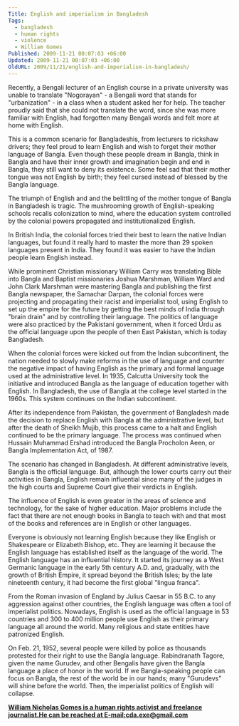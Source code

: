 ```yaml
---
Title: English and imperialism in Bangladesh
Tags:
  - bangladesh
  - human rights
  - violence
  - William Gomes
Published: 2009-11-21 00:07:03 +06:00
Updated: 2009-11-21 00:07:03 +06:00
OldURL: 2009/11/21/english-and-imperialism-in-bangladesh/
---
```


Recently, a Bengali lecturer of an English course in a private university was unable to translate "Nogorayan" - a Bengali word that stands for "urbanization" - in a class when a student asked her for help. The teacher proudly said that she could not translate the word, since she was more familiar with English, had forgotten many Bengali words and felt more at home with English.

This is a common scenario for Bangladeshis, from lecturers to rickshaw drivers; they feel proud to learn English and wish to forget their mother language of Bangla. Even though these people dream in Bangla, think in Bangla and have their inner growth and imagination begin and end in Bangla, they still want to deny its existence. Some feel sad that their mother tongue was not English by birth; they feel cursed instead of blessed by the Bangla language.

The triumph of English and and the belittling of the mother tongue of Bangla in Bangladesh is tragic. The mushrooming growth of English-speaking schools recalls colonization to mind, where the education system controlled by the colonial powers propagated and institutionalized English.

In British India, the colonial forces tried their best to learn the native Indian languages, but found it really hard to master the more than 29 spoken languages present in India. They found it was easier to have the Indian people learn English instead.

While prominent Christian missionary William Carry was translating Bible into Bangla and Baptist missionaries Joshua Marshman, William Ward and John Clark Marshman were mastering Bangla and publishing the first Bangla newspaper, the Samachar Darpan, the colonial forces were projecting and propagating their racist and imperialist tool, using English to set up the empire for the future by getting the best minds of India through "brain drain" and by controlling their language. The politics of language were also practiced by the Pakistani government, when it forced Urdu as the official language upon the people of then East Pakistan, which is today Bangladesh.

When the colonial forces were kicked out from the Indian subcontinent, the nation needed to slowly make reforms in the use of language and counter the negative impact of having English as the primary and formal language used at the administrative level. In 1935, Calcutta University took the initiative and introduced Bangla as the language of education together with English. In Bangladesh, the use of Bangla at the college level started in the 1960s. This system continues on the Indian subcontinent. 

After its independence from Pakistan, the government of Bangladesh made the decision to replace English with Bangla at the administrative level, but after the death of Sheikh Mujib, this process came to a halt and English continued to be the primary language. The process was continued when Hussain Muhammad Ershad introduced the Bangla Procholon Aeen, or Bangla Implementation Act, of 1987. 

The scenario has changed in Bangladesh. At different administrative levels, Bangla is the official language. But, although the lower courts carry out their activities in Bangla, English remain influential since many of the judges in the high courts and Supreme Court give their verdicts in English. 

The influence of English is even greater in the areas of science and technology, for the sake of higher education. Major problems include the fact that there are not enough books in Bangla to teach with and that most of the books and references are in English or other languages.

Everyone is obviously not learning English because they like English or Shakespeare or Elizabeth Bishop, etc. They are learning it because the English language has established itself as the language of the world. The English language has an influential history. It started its journey as a West Germanic language in the early 5th century A.D. and, gradually, with the growth of British Empire, it spread beyond the British Isles; by the late nineteenth century, it had become the first global "lingua franca". 

From the Roman invasion of England by Julius Caesar in 55 B.C. to any aggression against other countries, the English language was often a tool of imperialist politics. Nowadays, English is used as the official language in 53 countries and 300 to 400 million people use English as their primary language all around the world. Many religious and state entities have patronized English. 

On Feb. 21, 1952, several people were killed by police as thousands protested for their right to use the Bangla language. Rabindranath Tagore, given the name Gurudev, and other Bengalis have given the Bangla language a place of honor in the world. If we Bangla-speaking people can focus on Bangla, the rest of the world be in our hands; many "Gurudevs" will shine before the world. Then, the imperialist politics of English will collapse.

<a href="https://nicholasgomes.wordpress.com/2009/11/20/english-and-imperialism-in-bangladesh/"><strong>William Nicholas Gomes is a human rights activist and freelance journalist.He can be reached at E-mail:cda.exe@gmail.com</strong></a>


